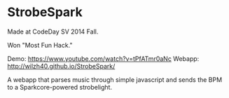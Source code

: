 StrobeSpark
===========
Made at CodeDay SV 2014 Fall.

Won "Most Fun Hack."

Demo: https://www.youtube.com/watch?v=tPfATmr0aNc
Webapp: http://wilzh40.github.io/StrobeSpark/

A webapp that parses music through simple javascript and sends the BPM to a Sparkcore-powered strobelight. 

